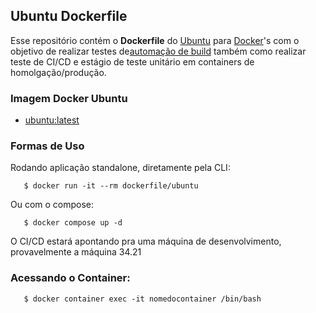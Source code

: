 ## Ubuntu Dockerfile


Esse repositório contém o **Dockerfile** do [Ubuntu](http://www.ubuntu.com/) para [Docker](https://www.docker.com/)'s com o objetivo de realizar testes de[automação de build](https://registry.hub.docker.com/u/dockerfile/ubuntu/) também como realizar teste de CI/CD e estágio de teste unitário em containers de homolgação/produção. 


### Imagem Docker Ubuntu

* [ubuntu:latest](https://registry.hub.docker.com/u/library/ubuntu/)


### Formas de Uso

Rodando aplicação standalone, diretamente pela CLI:

```
   $ docker run -it --rm dockerfile/ubuntu
```

Ou com o compose:

```
   $ docker compose up -d 
```

O CI/CD estará apontando pra uma máquina de desenvolvimento, provavelmente a máquina 34.21

### Acessando o Container:

```
   $ docker container exec -it nomedocontainer /bin/bash
```
